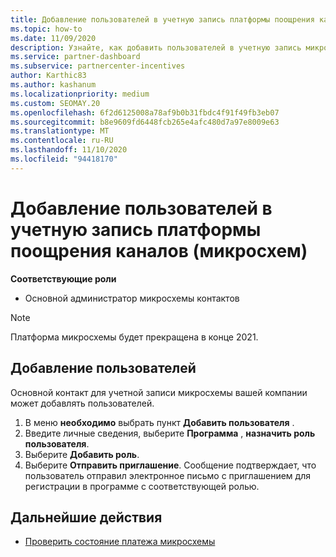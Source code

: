 ```yaml
---
title: Добавление пользователей в учетную запись платформы поощрения каналов (микросхем)
ms.topic: how-to
ms.date: 11/09/2020
description: Узнайте, как добавить пользователей в учетную запись микросхемы.
ms.service: partner-dashboard
ms.subservice: partnercenter-incentives
author: Karthic83
ms.author: kashanum
ms.localizationpriority: medium
ms.custom: SEOMAY.20
ms.openlocfilehash: 6f2d6125008a78af9b0b31fbdc4f91f49fb3eb07
ms.sourcegitcommit: b8e9609fd6448fcb265e4afc480d7a97e8009e63
ms.translationtype: MT
ms.contentlocale: ru-RU
ms.lasthandoff: 11/10/2020
ms.locfileid: "94418170"
---
```

# <a name="add-users-to-your-channel-incentives-platform-chip-account"></a>Добавление пользователей в учетную запись платформы поощрения каналов (микросхем)

**Соответствующие роли**

- Основной администратор микросхемы контактов
 
>[!NOTE]
>Платформа микросхемы будет прекращена в конце 2021.

## <a name="add-users"></a>Добавление пользователей

Основной контакт для учетной записи микросхемы вашей компании может добавлять пользователей.

1. В меню **необходимо** выбрать пункт **Добавить пользователя** .
2. Введите личные сведения, выберите **Программа** , **назначить роль пользователя**.
3. Выберите **Добавить роль**.
4. Выберите **Отправить приглашение**.
Сообщение подтверждает, что пользователь отправил электронное письмо с приглашением для регистрации в программе с соответствующей ролью.

## <a name="next-steps"></a>Дальнейшие действия

- [Проверить состояние платежа микросхемы](chip-payment-status.md)